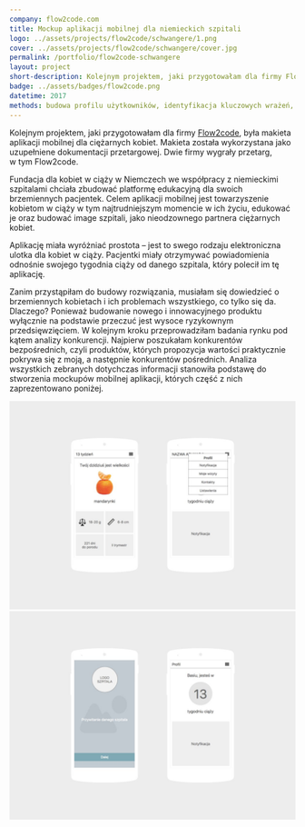 ```yaml
---
company: flow2code.com
title: Mockup aplikacji mobilnej dla niemieckich szpitali
logo: ../assets/projects/flow2code/schwangere/1.png
cover: ../assets/projects/flow2code/schwangere/cover.jpg
permalink: /portfolio/flow2code-schwangere
layout: project
short-description: Kolejnym projektem, jaki przygotowałam dla firmy Flow2code, była aplikacja mobilna dla ciężarnych kobiet
badge: ../assets/badges/flow2code.png
datetime: 2017
methods: budowa profilu użytkowników, identyfikacja kluczowych wrażeń, macierz analizy konkurencji, identyfikacja okazji rynkowych, prototypowanie, strukturyzacja, projektowanie hierarchii, wartościowanie, porządek elementów
---
```


<p>Kolejnym projektem, jaki przygotowałam dla firmy <a href="https://flow2code.com/">Flow2code</a>, była makieta aplikacji mobilnej dla ciężarnych kobiet. Makieta została wykorzystana jako uzupełniene dokumentacji przetargowej. Dwie firmy wygrały przetarg, w&nbsp;tym Flow2code.</p>

<p>Fundacja dla kobiet w&nbsp;ciąży w&nbsp;Niemczech we współpracy z&nbsp;niemieckimi szpitalami chciała zbudować platformę edukacyjną dla swoich brzemiennych pacjentek. Celem aplikacji mobilnej jest towarzyszenie kobietom w&nbsp;ciąży w&nbsp;tym najtrudniejszym momencie w&nbsp;ich życiu, edukować je oraz budować image szpitali, jako nieodzownego partnera ciężarnych kobiet.</p>

<p>Aplikację miała wyróżniać prostota – jest to swego rodzaju elektroniczna ulotka dla kobiet w&nbsp;ciąży. Pacjentki miały otrzymywać powiadomienia odnośnie swojego tygodnia ciąży od danego szpitala, który polecił im tę aplikację.</p>

<p>Zanim przystąpiłam do budowy rozwiązania, musiałam się dowiedzieć o brzemiennych kobietach i&nbsp;ich problemach wszystkiego, co tylko się da. Dlaczego? Ponieważ budowanie nowego i&nbsp;innowacyjnego produktu wyłącznie na podstawie przeczuć jest wysoce ryzykownym przedsięwzięciem. W&nbsp;kolejnym kroku przeprowadziłam badania rynku pod kątem analizy konkurencji. Najpierw poszukałam konkurentów bezpośrednich, czyli produktów, których propozycja wartości praktycznie pokrywa się z&nbsp;moją, a&nbsp;następnie konkurentów pośrednich. Analiza wszystkich zebranych dotychczas informacji stanowiła podstawę do stworzenia mockupów mobilnej aplikacji, których część z&nbsp;nich zaprezentowano poniżej.</p>

<div class="project-image">
	<img class="item" src="../assets/projects/flow2code/schwangere/0.jpg" href="../assets/projects/flow2code/schwangere/0.jpg" />
</div>
<div class="project-image">
	<img class="item" src="../assets/projects/flow2code/schwangere/1.jpg" href="../assets/projects/flow2code/schwangere/1.jpg" />
</div>
